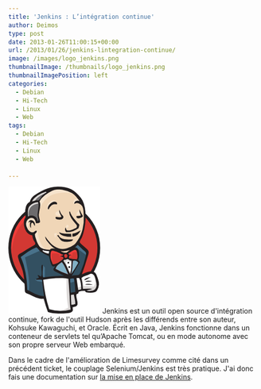 ```yaml
---
title: 'Jenkins : L’intégration continue'
author: Deimos
type: post
date: 2013-01-26T11:00:15+00:00
url: /2013/01/26/jenkins-lintegration-continue/
image: /images/logo_jenkins.png
thumbnailImage: /thumbnails/logo_jenkins.png
thumbnailImagePosition: left
categories:
  - Debian
  - Hi-Tech
  - Linux
  - Web
tags:
  - Debian
  - Hi-Tech
  - Linux
  - Web

---
```

![Jenkins_logo](/images/logo_jenkins.png)
Jenkins est un outil open source d'intégration continue, fork de l'outil Hudson après les différends entre son auteur, Kohsuke Kawaguchi, et Oracle. Écrit en Java, Jenkins fonctionne dans un conteneur de servlets tel qu’Apache Tomcat, ou en mode autonome avec son propre serveur Web embarqué.

Dans le cadre de l'amélioration de Limesurvey comme cité dans un précédent ticket, le couplage Selenium/Jenkins est très pratique. J'ai donc fais une documentation sur [la mise en place de Jenkins](http://wiki.deimos.fr/Jenkins_:_Mise_en_place_d%27un_outil_d%27int%C3%A9gration_continue).
